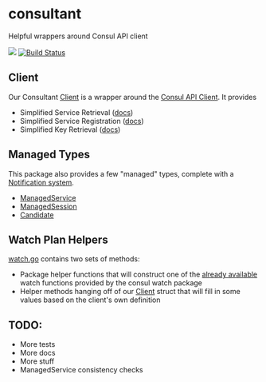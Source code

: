 # consultant
Helpful wrappers around Consul API client

[![](https://img.shields.io/badge/godoc-reference-5272B4.svg?style=flat-square)](https://godoc.org/github.com/myENA/consultant)
[![Build Status](https://travis-ci.org/myENA/consultant.svg?branch=master)](https://travis-ci.org/myENA/consultant)

## Client
Our Consultant <a href="https://godoc.org/github.com/myENA/consultant#Client" target="_blank">Client</a> is a wrapper around the
<a href="https://github.com/hashicorp/consul/blob/v1.6.2/api/api.go" target ="_blank">Consul API Client</a>.  It provides

- Simplified Service Retrieval (<a href="https://godoc.org/github.com/myENA/consultant#Client.PickService" target="_blank">docs</a>)
- Simplified Service Registration (<a href="https://godoc.org/github.com/myENA/consultant#Client.SimpleServiceRegister" target="_blank">docs</a>)
- Simplified Key Retrieval (<a href="https://godoc.org/github.com/myENA/consultant#Client.EnsureKey" target="_blank">docs</a>)


## Managed Types
This package also provides a few "managed" types, complete with a <a href="https://godoc.org/github.com/myENA/consultant#Notifier" _target="blank">Notification system</a>.

- <a href="https://godoc.org/github.com/myENA/consultant#ManagedService" _target="blank">ManagedService</a>
- <a href="https://godoc.org/github.com/myENA/consultant#ManagedSession" _target="blank">ManagedSession</a>
- <a href="https://godoc.org/github.com/myENA/consultant#Candidate" _target="blank">Candidate</a>

## Watch Plan Helpers
[watch.go](watch.go) contains two sets of methods:

- Package helper functions that will construct one of the <a href="https://github.com/hashicorp/consul/blob/master/watch/funcs.go#L17" target="_blank">already available</a> watch functions provided by the consul watch package
- Helper methods hanging off of our <a href="https://godoc.org/github.com/myENA/consultant#Client" _target="blank">Client</a> struct that will fill in some values based on the client's own definition

## TODO:
- More tests
- More docs
- More stuff
- ManagedService consistency checks
